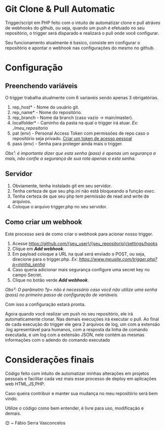 # Git Clone & Pull Automatic
Trigger/script em PHP feito com o intuito de automatizar clone e pull atráves de webhooks do github, ou seja, quando um push é efetuado no seu repositório, o trigger será disparado e realizará o pull onde você configurar.

Seu funcionamento atualmente é basico, consiste em configurar o repositório e apontar o webhook nas configurações do mesmo no github.

# Configuração

## Preenchendo variáveis

O trigger trabalha atualmente com 6 variaveis sendo apenas 3 obrigatórias.

1. rep_host* - Nome do usuário git.
2. rep_name* - Nome do repositório.
3. rep_branch - Nome da branch (caso vazio -> main/master).
4. localfolder* - Caminho da pasta na qual o trigger irá atuar. *Ex: ./meu_repositorio*
5. pat (env) - Personal Access Token com permissões de repo caso o repositório seja privado. [Criar um token de acesso pessoal
](https://docs.github.com/pt/enterprise-server@3.3/authentication/keeping-your-account-and-data-secure/creating-a-personal-access-token)
6. pass (env) - Senha para proteger ainda mais o trigger.

*Obs¹: é importante dizer que esta senha (pass) é apenas um segurança a mais, não confie a segurança de sua rota apenas a esta senha.*

## Servidor

1. Obviamente, tenha instalado git em seu servidor.
2. Tenha certeza de que seu php.ini não está bloqueando a função *exec*.
3. Tenha certeza de que seu php tem permissão de read and write de arquivos.
4. Coloque o arquivo trigger.php no seu servidor.

## Como criar um webhook

Este processo será de como criar o webhook para acionar nosso trigger.

1. Acesse https://github.com/{seu_user}/{seu_repositorio}/settings/hooks
2. Clique em ***Add webhook***.
3. Em payload coloque a URL na qual será enviado o POST, ou seja, direcione para o trigger.php. *Ex: https://www.meusite.com/trigger.php?p=minha_senha*
4. Caso queria adicionar mais segurança configure uma secret key no campo Secret.
5. Clique no botão verde ***Add webhook***.


*Obs²: O parâmetro ?p= não é necessário caso você não utilize uma senha (pass) no primeiro passo de configuração de variáveis.*

Com isso a configuração estará pronta.

Agora quando você realizar um push no seu repositório, ele irá automaticamente clonar. Nas demais execuções irá executar o pull. Ao final de cada execução do trigger ele gera 2 arquivos de log, um com a extensão .log apresentável para humanos, com a resposta da linha de comando executada, e um log com a extensão JSON, nele contém as mesmas informações com o adendo do comando executado

# Considerações finais

Código feito com intuito de automatizar minhas alterações em projetos pessoais e facilitar cada vez mais esse processo de deploy em aplicações web HTML,JS,PHP.

Caso queira contribuir e manter sua mudança no meu repositório será bem vindo.

Utilize o código como bem entender, é livre para uso, modificação e demais.


😊 ~ Fábio Serra Vasconcelos
